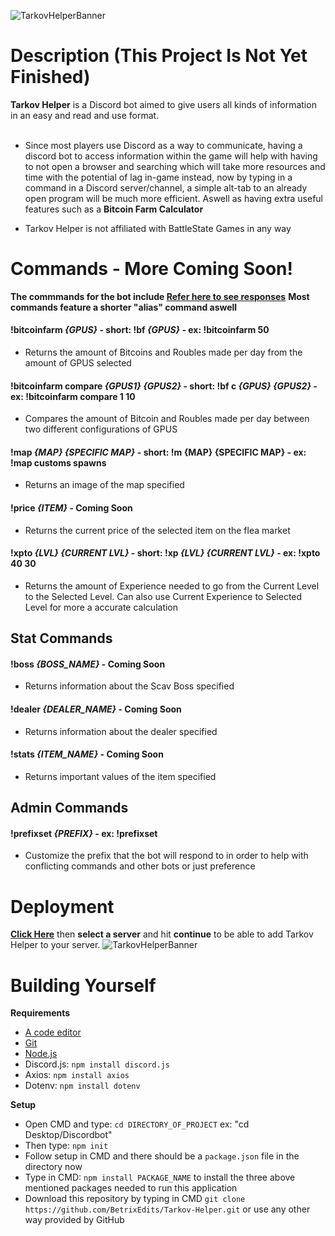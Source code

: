 ![TarkovHelperBanner](https://raw.githubusercontent.com/BetrixEdits/Tarkov-Helper/master/Assets/Media/Banner3000x1000.png?token=AMYPLRDPOYU7KCU3PFKQI3C77JL3W)

# Description (This Project Is Not Yet Finished)
**Tarkov Helper** is a Discord bot aimed to give users all kinds of information in an easy and read and use format. <br /> <br />
 - Since most players use Discord as a way to communicate, having a discord bot to access information within the game will help with having to not open a browser and searching which will take more resources and time with the potential of lag in-game instead, now by typing in a command in a Discord server/channel, a simple alt-tab to an already open program will be much more efficient. Aswell as having extra useful features such as a **Bitcoin Farm Calculator**
 
 - Tarkov Helper is not affiliated with BattleState Games in any way 
 
 # Commands - More Coming Soon!
 **The commmands for the bot include [Refer here to see responses](https://github.com/BetrixEdits/Tarkov-Helper/tree/master/Assets/Reponses)**
 **Most commands feature a shorter "alias" command aswell**
 #### !bitcoinfarm *{GPUS}* - **short:** !bf *{GPUS}* - **ex:** !bitcoinfarm 50
 - Returns the amount of Bitcoins and Roubles made per day from the amount of GPUS selected
 #### !bitcoinfarm compare *{GPUS1} {GPUS2}* - **short:** !bf c *{GPUS} {GPUS2}* - **ex:** !bitcoinfarm compare 1 10
 - Compares the amount of Bitcoin and Roubles made per day between two different configurations of GPUS
 #### !map *{MAP} {SPECIFIC MAP}* - **short:** !m  {MAP} {SPECIFIC MAP} - **ex:** !map customs spawns
 - Returns an image of the map specified
 #### !price *{ITEM}* - Coming Soon
 - Returns the current price of the selected item on the flea market
 #### !xpto *{LVL} {CURRENT LVL}* - **short:** !xp *{LVL} {CURRENT LVL}* - **ex:** !xpto 40 30
 - Returns the amount of Experience needed to go from the Current Level to the Selected Level. Can also use Current Experience to Selected Level for more a accurate calculation
 
 ## Stat Commands
 #### !boss *{BOSS_NAME}* - Coming Soon
 - Returns information about the Scav Boss specified
 #### !dealer *{DEALER_NAME}* - Coming Soon
 - Returns information about the dealer specified
 #### !stats *{ITEM_NAME}* - Coming Soon
 - Returns important values of the item specified
 
 ## Admin Commands
 #### !prefixset *{PREFIX}* - **ex:** !prefixset #
 - Customize the prefix that the bot will respond to in order to help with conflicting commands and other bots or just preference

# Deployment
[**Click Here**](https://discord.com/oauth2/authorize?client_id=797600238449590334&scope=bot&permissions=511040) then **select a server** and hit **continue** to be able to add Tarkov Helper to your server.
![TarkovHelperBanner](https://github.com/BetrixEdits/Tarkov-Helper/blob/master/Assets/Media/DiscordBotConnection.png?raw=true)

# Building Yourself

**Requirements**
- [A code editor](https://code.visualstudio.com/download)
- [Git](https://git-scm.com/downloads)
- [Node.js](https://nodejs.org/en/) 
- Discord.js: ```npm install discord.js```
- Axios: ```npm install axios```
- Dotenv: ```npm install dotenv```

**Setup**
- Open CMD and type: ```cd DIRECTORY_OF_PROJECT``` ex: "cd Desktop/Discordbot"
- Then type: ```npm init```
- Follow setup in CMD and there should be a ```package.json``` file in the directory now
- Type in CMD: ```npm install PACKAGE_NAME``` to install the three above mentioned packages needed to run this application
- Download this repository by typing in CMD ```git clone https://github.com/BetrixEdits/Tarkov-Helper.git``` or use any other way provided by GitHub
